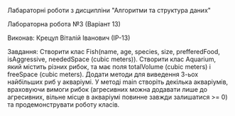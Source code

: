 Лабараторні роботи з дисципліни "Алгоритми та структура даних"

Лабораторна робота №3 (Варіант 13)

Виконав: Крецул Віталій Іванович (ІР-13)

Завдання: Створити клас Fish(name, age, species, size, prefferedFood, isAggressive, neededSpace (cubic meters)). Створити клас Aquarium, який мiстить різних рибок, та має поля totalVolume (cubic meters)  і freeSpace (cubic meters). Додати методи для виведення 3-ьох найбільших риб у акваріумі. У методі main створіть декілька акваріумів, враховуючи вимоги рибок (агресивних можна додавати лише до агресивних, вільне місце в акваріумі повинне завжди залишатися >= 0) та продемонструвати роботу класів.
